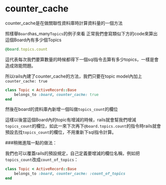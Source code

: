 # counter_cache

counter_cache是在做關聯性資料庫時計算資料量的一個方法


照樣舉`Board`has_many`Topics`的例子來看
正常我們會寫類似下方的code來算出這個Board內有多少個Topics

```ruby
@board.topics.count
```

這代表每次我們要算數量的時候都得下一個sql指令去算有多少topics，一樣是會造成效能問題。

所以rails內建了counter_cache的方法，我們只要在topic model內加上`counter_cache: true`

```ruby
class Topic < ActiveRecord::Base
	belongs_to :board, counter_cache: true
end
```

然後在board的資料庫內新增一個叫做`topics_count`的欄位

這樣以後當這個Board內的topic有增減的時候，rails就會幫我們增減`topics_count`的欄位，如此一來下次再下`@board.topics.count`的指令時rails就會預設去找`topics_count`的欄位，不用重新下sql指令計算。

###稍微進階一點的做法：

我們也可以覆蓋rails的預設規定，自己定義要增減的欄位名稱，例如把`topics_count`改成`count_of_topics`：
```ruby
class Topic < ActiveRecord::Base
	belongs_to :board, counter_cache: :count_of_topics
end
```

